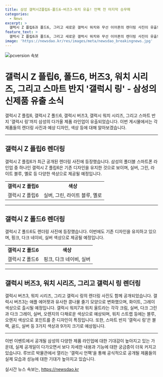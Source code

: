```yaml
---
title: 삼성 갤럭시Z플립6·폴드6·버즈3·워치 유출! 언팩 전 마지막 승무패
categories:
  - News
excerpt: >
  갤럭시 Z 플립6과 폴드6, 그리고 새로운 갤럭시 워치와 무선 이어폰의 렌더링 사진이 유출되었다. 새로운 디자인과 색상이 공개되었는데, 갤럭시 버즈3는 에어팟과 유사한 디자인을 보여주며 색상은 화이트와 그레이로 나온다. 갤럭시 워치7은 크림, 실버, 다크 그린 3종으로 출시될 것으로 예상되며, 워치 울트라는 네모난 모양에 원형 디스플레이를 탑재하고 오렌지, 실버, 다크 그레이 3가지 색상이 제공된다. 또한, 스마트 반지 ‘갤럭시 링’도 발표 예정이다.
feature_text: >
  갤럭시 Z 플립6과 폴드6, 그리고 새로운 갤럭시 워치와 무선 이어폰의 렌더링 사진이 유출되었다. 새로운 디자인과 색상이 공개되었는데, 갤럭시 버즈3는 에어팟과 유사한 디자인을 보여주며 색상은 화이트와 그레이로 나온다. 갤럭시 워치7은 크림, 실버, 다크 그린 3종으로 출시될 것으로 예상되며, 워치 울트라는 네모난 모양에 원형 디스플레이를 탑재하고 오렌지, 실버, 다크 그레이 3가지 색상이 제공된다. 또한, 스마트 반지 ‘갤럭시 링’도 발표 예정이다.
image: 'https://newsdao.kr/res/images/meta/newsdao_breakingnews.jpg'
---
```


<p><img src="https://newsdao.kr/res/images/meta/newsdao_breakingnews.jpg" alt="pcversion 속보" /></p>

<h1>갤럭시 Z 플립6, 폴드6, 버즈3, 워치 시리즈, 그리고 스마트 반지 '갤럭시 링' - 삼성의 신제품 유출 소식</h1>

<p data-ke-size="size16">갤럭시 Z 플립6, 갤럭시 Z 폴드6, 갤럭시 버즈3, 갤럭시 워치 시리즈, 그리고 스마트 반지 '갤럭시 링'까지 삼성의 다가올 제품 라인업이 유출되었습니다. 이번 게시물에서는 각 제품들의 렌더링 사진과 예상 디자인, 색상 등에 대해 알아보겠습니다.</p>

<hr>

<h2 data-ke-size="size26">갤럭시 Z 플립6 렌더링</h2>

<p data-ke-size="size16">갤럭시 Z 플립6가 최근 공개된 렌더링 사진에 등장했습니다. 삼성의 폴더블 스마트폰 라인업 중 하나인 갤럭시 Z 플립6은 기존 디자인을 유지한 것으로 보이며, 실버, 그린, 라이트 블루, 옐로 등 다양한 색상으로 제공될 예정입니다.</p>

<table>
  <tr>
    <td style="text-align: center; height: 17px;"><b>갤럭시 Z 플립6</b></td>
    <td style="text-align: center; height: 17px;"><b>색상</b></td>
  </tr>
  <tr>
    <td style="text-align: center; height: 17px;">갤럭시 Z 플립6</td>
    <td style="text-align: center; height: 17px;">실버, 그린, 라이트 블루, 옐로</td>
  </tr>
</table>

<hr>

<h2 data-ke-size="size26">갤럭시 Z 폴드6 렌더링</h2>

<p data-ke-size="size16">갤럭시 Z 폴드6도 렌더링 사진에 등장했습니다. 이번에도 기존 디자인을 유지하고 있으며, 핑크, 다크 네이비, 실버 색상으로 제공될 예정입니다.</p>

<table>
  <tr>
    <td style="text-align: center; height: 17px;"><b>갤럭시 Z 폴드6</b></td>
    <td style="text-align: center; height: 17px;"><b>색상</b></td>
  </tr>
  <tr>
    <td style="text-align: center; height: 17px;">갤럭시 Z 폴드6</td>
    <td style="text-align: center; height: 17px;">핑크, 다크 네이비, 실버</td>
  </tr>
</table>

<hr>

<h2 data-ke-size="size26">갤럭시 버즈3, 워치 시리즈, 그리고 갤럭시 링 렌더링</h2>

<p data-ke-size="size16">갤럭시 버즈3, 워치 시리즈, 그리고 갤럭시 링의 렌더링 사진도 함께 공개되었습니다. 갤럭시 버즈3는 애플 에어팟과 유사한 콩나물 줄기 모양으로 변화했으며, 화이트, 그레이 색상으로 출시될 예정입니다. 갤럭시 워치7과 워치 울트라는 각각 크림, 실버, 다크 그린과 다크 그레이, 실버, 오렌지의 다채로운 색상으로 예상되며, 워치 스트랩 등에는 블루, 오렌지 색상으로 포인트를 준 디자인이 특징입니다. 또한, 스마트 반지 '갤럭시 링'은 블랙, 골드, 실버 등 3가지 색상과 9가지 크기로 예상됩니다.</p>

<hr>

<p data-ke-size="size16">이번 이벤트에서 공개될 삼성의 다양한 제품 라인업에 대한 기대감이 높아지고 있는 가운데, 실제 공개일이 다가오면서 보다 자세한 내용과 기능에 대한 궁금증이 더욱 커지고 있습니다. 루브르 박물관에서 열리는 '갤럭시 언팩'을 통해 공식적으로 공개될 제품들의 실제 모습과 성능에 대한 기대가 높아지고 있습니다.</p>
실시간 뉴스 속보는, <a href="https://newsdao.kr" rel="dofollow">https://newsdao.kr</a>



